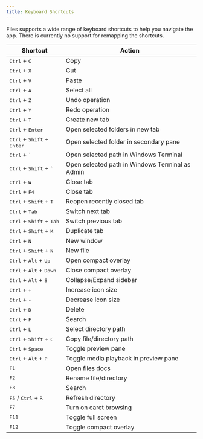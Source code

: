 ```yaml
---
title: Keyboard Shortcuts
---
```


Files supports a wide range of keyboard shortcuts to help you navigate the app. There is currently no support for remapping the shortcuts.

| Shortcut                                               | Action                                           |
| ------------------------------------------------------ | ------------------------------------------------ |
| <kbd>Ctrl</kbd> + <kbd>C</kbd>                         | Copy                                             |
| <kbd>Ctrl</kbd> + <kbd>X</kbd>                         | Cut                                              |
| <kbd>Ctrl</kbd> + <kbd>V</kbd>                         | Paste                                            |
| <kbd>Ctrl</kbd> + <kbd>A</kbd>                         | Select all                                       |
| <kbd>Ctrl</kbd> + <kbd>Z</kbd>                         | Undo operation                                   |
| <kbd>Ctrl</kbd> + <kbd>Y</kbd>                         | Redo operation                                   |
| <kbd>Ctrl</kbd> + <kbd>T</kbd>                         | Create new tab                                   |
| <kbd>Ctrl</kbd> + <kbd>Enter</kbd>                     | Open selected folders in new tab                 |
| <kbd>Ctrl</kbd> + <kbd>Shift</kbd> + <kbd>Enter</kbd>  | Open selected folder in secondary pane           |
| <kbd>Ctrl</kbd> + <kbd>`<kbd>                          | Open selected path in Windows Terminal           |
| <kbd>Ctrl</kbd> + <kbd>Shift</kbd> + <kbd>`<kbd>       | Open selected path in Windows Terminal as Admin  |
| <kbd>Ctrl</kbd> + <kbd>W</kbd>                         | Close tab                                        |
| <kbd>Ctrl</kbd> + <kbd>F4</kbd>                        | Close tab                                        |
| <kbd>Ctrl</kbd> + <kbd>Shift</kbd> + <kbd>T</kbd>      | Reopen recently closed tab                       |
| <kbd>Ctrl</kbd> + <kbd>Tab</kbd>                       | Switch next tab                                  |
| <kbd>Ctrl</kbd> + <kbd>Shift</kbd> + <kbd>Tab</kbd>    | Switch previous tab                              |
| <kbd>Ctrl</kbd> + <kbd>Shift</kbd> + <kbd>K</kbd>      | Duplicate tab                                    |
| <kbd>Ctrl</kbd> + <kbd>N</kbd>                         | New window                                       |
| <kbd>Ctrl</kbd> + <kbd>Shift</kbd> + <kbd>N</kbd>      | New file                                         |
| <kbd>Ctrl</kbd> + <kbd>Alt</kbd> + <kbd>Up</kbd>       | Open compact overlay                             |
| <kbd>Ctrl</kbd> + <kbd>Alt</kbd> + <kbd>Down</kbd>     | Close compact overlay                            |
| <kbd>Ctrl</kbd> + <kbd>Alt</kbd> + <kbd>S</kbd>        | Collapse/Expand sidebar                          |
| <kbd>Ctrl</kbd> + <kbd>+</kbd>                         | Increase icon size                               |
| <kbd>Ctrl</kbd> + <kbd>-</kbd>                         | Decrease icon size                               |
| <kbd>Ctrl</kbd> + <kbd>D</kbd>                         | Delete                                           |
| <kbd>Ctrl</kbd> + <kbd>F</kbd>                         | Search                                           |
| <kbd>Ctrl</kbd> + <kbd>L</kbd>                         | Select directory path                            |
| <kbd>Ctrl</kbd> + <kbd>Shift</kbd> + <kbd>C</kbd>      | Copy file/directory path                         |
| <kbd>Ctrl</kbd> + <kbd>Space</kbd>                     | Toggle preview pane                              |
| <kbd>Ctrl</kbd> + <kbd>Alt</kbd> + <kbd>P</kbd>        | Toggle media playback in preview pane            |
| <kbd>F1</kbd>                                          | Open files docs                                  |
| <kbd>F2</kbd>                                          | Rename file/directory                            |
| <kbd>F3</kbd>                                          | Search                                           |
| <kbd>F5</kbd> / <kbd>Ctrl</kbd> + <kbd>R</kbd>         | Refresh directory                                |
| <kbd>F7</kbd>                                          | Turn on caret browsing                           |
| <kbd>F11</kbd>                                         | Toggle full screen                               |
| <kbd>F12</kbd>                                         | Toggle compact overlay                           |
